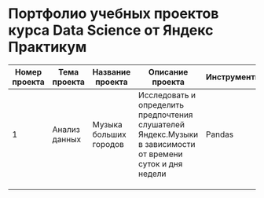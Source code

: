 # Портфолио учебных проектов курса Data Science от Яндекс Практикум

| Номер проекта | Тема проекта | Название проекта | Описание проекта | Инструменты |
| --- | --- | --- | --- | --- |
|  1 | Анализ данных  | Музыка больших городов | Исследовать и определить предпочтения слушателей Яндекс.Музыки в зависимости от времени суток и дня недели  | Pandas |
|  |  |  |  |  |
|  |  |  |  |  |
|  |  |  |  |  |
